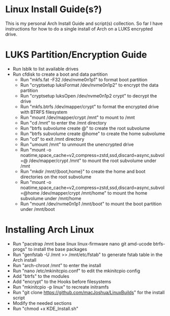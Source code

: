 # Linux Install Guide(s?)
This is my personal Arch Install Guide and script(s) collection.
So far I have instructions for how to do a single install of Arch on a LUKS encrypted drive.

# LUKS Partition/Encryption Guide
* Run lsblk to list available drives
* Run cfdisk to create a boot and data partition
  * Run "mkfs.fat -F32 /dev/nvme0n1p1" to format boot partition
  * Run "cryptsetup luksFormat /dev/nvme0n1p2" to encrypt the data partition
  * Run "cryptsetup luksOpen /dev/nvme0n1p2 crypt" to decrypt the drive  
  * Run "mkfs.btrfs /dev/mapper/crypt" to format the encrypted drive with BTRFS filesystem
  * Run "mount /dev/mapper/crypt /mnt" to mount to /mnt
  * Run "cd /mnt" to enter the /mnt directory
  * Run "btrfs subvolume create @" to create the root subvolume
  * Run "btrfs subvolume create @home" to create the home subvolume
  * Run "cd" to exit /mnt directory
  * Run "umount /mnt" to unmount the unencrypted drive
  * Run "mount -o noatime,space_cache=v2,compress=zstd,ssd,discard=async,subvol=@ /dev/mapper/crypt /mnt" to mount the root subvolume under /mnt
  * Run "mkdir /mnt/{boot,home}" to create the home and boot directories on the root subvolume
  * Run "mount -o noatime,space_cache=v2,compress=zstd,ssd,discard=async,subvol=@home /dev/mapper/crypt /mnt/home" to mount the home subvolume under /mnt/home
  * Run "mount /dev/nvme0n1p1 /mnt/boot" to mount the boot partition under /mnt/boot
 
 # Installing Arch Linux 
  * Run "pacstrap /mnt base linux linux-firmware nano git amd-ucode btrfs-progs" to install the base packages
  * Run "genfstab -U /mnt >> /mnt/etc/fstab" to generate fstab table in the Arch install
  * Run "arch-chroot /mnt" to enter the install
  * Run "nano /etc/mkinitcpio.conf" to edit the mkinitcpio config
  * Add "btrfs" to the modules
  * Add "encrypt" to the Hooks before filesystems
  * Run "mkinitcpio -p linux" to recreate initramfs
  * Run "git clone https://github.com/macJoshua/LinuxBuilds" for the install script
  * Modify the needed sections
  * Run "chmod +x KDE_Install.sh"



